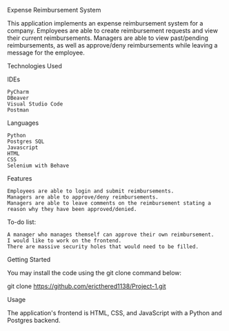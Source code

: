 Expense Reimbursement System

This application implements an expense reimbursement system for a company. Employees are able to create reimbursement
requests and view their current reimbursements. Managers are able to view past/pending reimbursements, as well as
approve/deny reimbursements while leaving a message for the employee.

Technologies Used

IDEs

    PyCharm
    DBeaver
    Visual Studio Code
    Postman

Languages

    Python
    Postgres SQL
    Javascript
    HTML
    CSS
    Selenium with Behave

Features

    Employees are able to login and submit reimbursements.
    Managers are able to approve/deny reimbursements.
    Managers are able to leave comments on the reimbursement stating a reason why they have been approved/denied.

To-do list:

    A manager who manages themself can approve their own reimbursement.
    I would like to work on the frontend.
    There are massive security holes that would need to be filled.

Getting Started

You may install the code using the git clone command below:

git clone https://github.com/ericthered1138/Project-1.git

Usage

The application's frontend is HTML, CSS, and JavaScript with a Python and Postgres backend.
